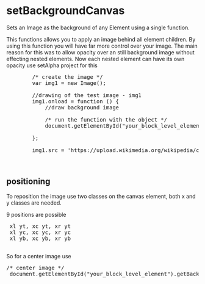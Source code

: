 # setBackgroundCanvas
Sets an Image as the background of any Element using a single function.

This functions allows you to apply an image behind all element children. By using this function you will have far more control over your 
image. The main reason for this was to allow opacity over an still background image without effecting nested elements. 
Now each nested element can have its own opacity use setAlpha project for this

<pre>
        /* create the image */
        var img1 = new Image();

        //drawing of the test image - img1
        img1.onload = function () {
            //draw background image
            
            /* run the function with the object */
            document.getElementById("your_block_level_element").setBackgroundCanvas(img1);

        };

        img1.src = 'https://upload.wikimedia.org/wikipedia/commons/9/9b/The.Matrix.glmatrix.2.png';
           

</pre>


<h2>positioning</h2>

To reposition the image use two classes on the canvas element, both x and y classes are needed.

9 positions are possible
 
 <pre>
 xl yt, xc yt, xr yt
 xl yc, xc yc, xr yc
 xl yb, xc yb, xr yb
 </pre>
 
 So for a center image use 
 
<pre>
/* center image */
 document.getElementById("your_block_level_element").getBackgroundCanvas().classList.add("xc yc");
 
</pre>
 
 

 
